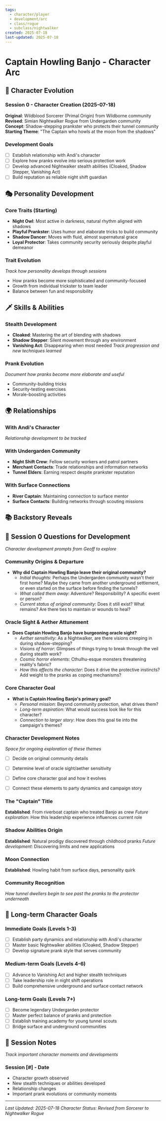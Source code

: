 ```yaml
---
tags:
  - character/player
  - development/arc
  - class/rogue
  - subclass/nightwalker
created: 2025-07-18
last-updated: 2025-07-18
---
```


# Captain Howling Banjo - Character Arc

## 🌱 Character Evolution

### Session 0 - Character Creation (2025-07-18)
**Original**: Wildblood Sorcerer (Primal Origin) from Wildborne community
**Revised**: Simian Nightwalker Rogue from Undergarden community
**Concept**: Shadow-stepping prankster who protects their tunnel community
**Starting Theme**: "The Captain who howls at the moon from the shadows"

### Development Goals
- [ ] Establish relationship with Andi's character
- [ ] Explore how pranks evolve into serious protection work
- [ ] Develop advanced Nightwalker stealth abilities (Cloaked, Shadow Stepper, Vanishing Act)
- [ ] Build reputation as reliable night shift guardian

## 🎭 Personality Development

### Core Traits (Starting)
- **Night Owl**: Most active in darkness, natural rhythm aligned with shadows
- **Playful Prankster**: Uses humor and elaborate tricks to build community
- **Shadow Dancer**: Moves with fluid, almost supernatural grace
- **Loyal Protector**: Takes community security seriously despite playful demeanor

### Trait Evolution
*Track how personality develops through sessions*
- How pranks become more sophisticated and community-focused
- Growth from individual trickster to team leader
- Balance between fun and responsibility

## 🗡️ Skills & Abilities

### Stealth Development
- **Cloaked**: Mastering the art of blending with shadows
- **Shadow Stepper**: Silent movement through any environment
- **Vanishing Act**: Disappearing when most needed
*Track progression and new techniques learned*

### Prank Evolution
*Document how pranks become more elaborate and useful*
- Community-building tricks
- Security-testing exercises
- Morale-boosting activities

## 🌍 Relationships

### With Andi's Character
*Relationship development to be tracked*

### With Undergarden Community
- **Night Shift Crew**: Fellow security workers and patrol partners
- **Merchant Contacts**: Trade relationships and information networks
- **Tunnel Elders**: Earning respect despite prankster reputation

### With Surface Connections
- **River Captain**: Maintaining connection to surface mentor
- **Surface Contacts**: Building networks through scouting missions

## 📚 Backstory Reveals

## 🔮 Session 0 Questions for Development
*Character development prompts from Geoff to explore*

### Community Origins & Departure
- **Why did Captain Howling Banjo leave their original community?**
  - *Initial thoughts*: Perhaps the Undergarden community wasn't their first home? Maybe they came from another underground settlement, or even started on the surface before finding the tunnels?
  - *What called them away*: Adventure? Responsibility? A specific event or person?
  - *Current status of original community*: Does it still exist? What remains? Are there ties to maintain or wounds to heal?

### Oracle Sight & Aether Attunement
- **Does Captain Howling Banjo have burgeoning oracle sight?**
  - *Aether sensitivity*: As a Nightwalker, are there visions creeping in during shadow-stepping?
  - *Visions of horror*: Glimpses of things trying to break through the veil during stealth work?
  - *Cosmic horror elements*: Cthulhu-esque monsters threatening reality's fabric?
  - *How this affects the character*: Does it drive the protective instincts? Add weight to the pranks as coping mechanisms?

### Core Character Goal
- **What is Captain Howling Banjo's primary goal?**
  - *Personal mission*: Beyond community protection, what drives them?
  - *Long-term aspiration*: What would success look like for this character?
  - *Connection to larger story*: How does this goal tie into the campaign's themes?

### Character Development Notes
*Space for ongoing exploration of these themes*
- [ ] Decide on original community details
- [ ] Determine level of oracle sight/aether sensitivity
- [ ] Define core character goal and how it evolves
- [ ] Connect these elements to party dynamics and campaign story



### The "Captain" Title
**Established**: From riverboat captain who treated Banjo as crew
*Future exploration*: How this leadership experience influences current role

### Shadow Abilities Origin
**Established**: Natural prodigy discovered through childhood pranks
*Future development*: Discovering limits and new applications

### Moon Connection
**Established**: Howling habit from surface days, personality quirk
### Community Recognition
*How tunnel dwellers begin to see past the pranks to the protector underneath*

## 🎯 Long-term Character Goals

### Immediate Goals (Levels 1-3)
- [ ] Establish party dynamics and relationship with Andi's character
- [ ] Master basic Nightwalker abilities (Cloaked, Shadow Stepper)
- [ ] Develop signature prank style that serves community

### Medium-term Goals (Levels 4-6)
- [ ] Advance to Vanishing Act and higher stealth techniques
- [ ] Take leadership role in night shift operations
- [ ] Build comprehensive underground and surface contact network

### Long-term Goals (Levels 7+)
- [ ] Become legendary Undergarden protector
- [ ] Master perfect balance of pranks and protection
- [ ] Establish training academy for young tunnel scouts
- [ ] Bridge surface and underground communities

## 📝 Session Notes
*Track important character moments and developments*

### Session [#] - Date
- Character growth observed
- New stealth techniques or abilities developed
- Relationship changes
- Important prank evolutions or community moments

---
*Last Updated: 2025-07-18*
*Character Status: Revised from Sorcerer to Nightwalker Rogue*
